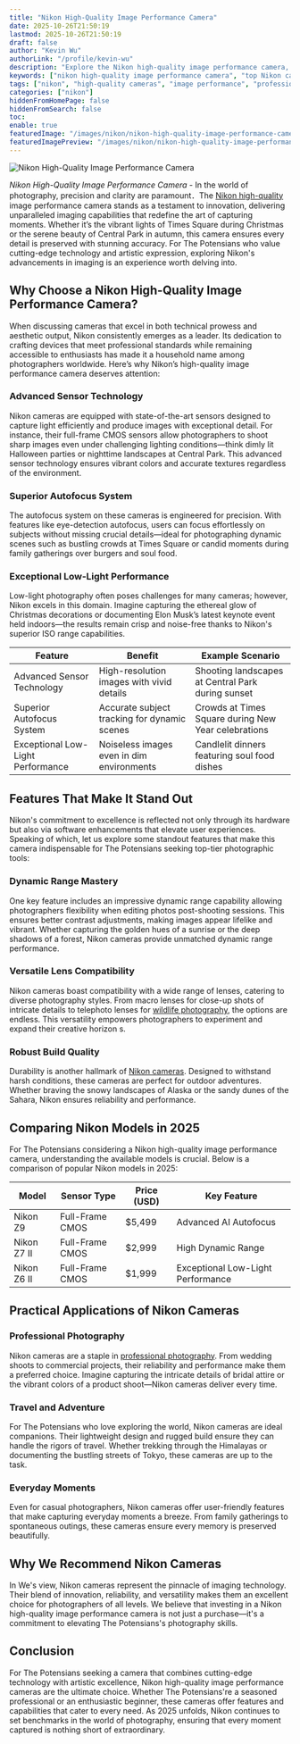 ```yaml
---
title: "Nikon High-Quality Image Performance Camera"
date: 2025-10-26T21:50:19
lastmod: 2025-10-26T21:50:19
draft: false
author: "Kevin Wu"
authorLink: "/profile/kevin-wu"
description: "Explore the Nikon high-quality image performance camera, engineered for precision, clarity, and professional-grade results. Perfect for enthusiasts and professionals alike."
keywords: ["nikon high-quality image performance camera", "top Nikon cameras 2025", "best Nikon camera for professionals"]
tags: ["nikon", "high-quality cameras", "image performance", "professional photography", "camera technology"]
categories: ["nikon"]
hiddenFromHomePage: false
hiddenFromSearch: false
toc:
enable: true
featuredImage: "/images/nikon/nikon-high-quality-image-performance-camera.jpg"
featuredImagePreview: "/images/nikon/nikon-high-quality-image-performance-camera.jpg"
---
```


![Nikon High-Quality Image Performance Camera](/images/nikon/nikon-high-quality-image-performance-camera.jpg)


*Nikon High-Quality Image Performance Camera* - In the world of photography, precision and clarity are paramount．The [Nikon high-quality](/nikon/nikon-high-quality-camera-performance-review) image performance camera stands as a testament to innovation, delivering unparalleled imaging capabilities that redefine the art of capturing moments. Whether it’s the vibrant lights of Times Square during Christmas or the serene beauty of Central Park in autumn, this camera ensures every detail is preserved with stunning accuracy. For The Potensians who value cutting-edge technology and artistic expression, exploring Nikon's advancements in imaging is an experience worth delving into. 

## Why Choose a Nikon High-Quality Image Performance Camera?

When discussing cameras that excel in both technical prowess and aesthetic output, Nikon consistently emerges as a leader. Its dedication to crafting devices that meet professional standards while remaining accessible to enthusiasts has made it a household name among photographers worldwide.  Here’s why Nikon’s high-quality image performance camera deserves attention:

### Advanced Sensor Technology

Nikon cameras are equipped with state-of-the-art sensors designed to capture light efficiently and produce images with exceptional detail. For instance, their full-frame CMOS sensors allow photographers to shoot sharp images even under challenging lighting conditions—think dimly lit Halloween parties or nighttime landscapes at Central Park. This advanced sensor technology ensures vibrant colors and accurate textures regardless of the environment.

### Superior Autofocus System

The autofocus system on these cameras is engineered for precision. With features like eye-detection autofocus, users can focus effortlessly on subjects without missing crucial details—ideal for photographing dynamic scenes such as bustling crowds at Times Square or candid moments during family gatherings over burgers and soul food.

### Exceptional Low-Light Performance

Low-light photography often poses challenges for many cameras; however, Nikon excels in this domain. Imagine capturing the ethereal glow of Christmas decorations or documenting Elon Musk’s latest keynote event held indoors—the results remain crisp and noise-free thanks to Nikon's superior ISO range capabilities.

<div class="table-responsive">
<table class="html-table">
<thead>
<tr>
<th>Feature</th>
<th>Benefit</th>
<th>Example Scenario</th>
</tr>
</thead>
<tbody>
<tr>
<td>Advanced Sensor Technology</td>
<td>High-resolution images with vivid details</td>
<td>Shooting landscapes at Central Park during sunset</td>
</tr>
<tr>
<td>Superior Autofocus System</td>
<td>Accurate subject tracking for dynamic scenes</td>
<td>Crowds at Times Square during New Year celebrations</td>
</tr>
<tr>
<td>Exceptional Low-Light Performance</td>
<td>Noiseless images even in dim environments</td>
<td>Candlelit dinners featuring soul food dishes</td>
</tr>
</tbody>
</table>
</div>

## Features That Make It Stand Out

Nikon's commitment to excellence is reflected not only through its hardware but also via software enhancements that elevate user experiences. Speaking of which, let us explore some standout features that make this camera indispensable for The Potensians seeking top-tier photographic tools:

### Dynamic Range Mastery

One key feature includes an impressive dynamic range capability allowing photographers flexibility when editing photos post-shooting sessions. This ensures better contrast adjustments, making images appear lifelike and vibrant. Whether capturing the golden hues of a sunrise or the deep shadows of a forest, Nikon cameras provide unmatched dynamic range performance.

### Versatile Lens Compatibility

Nikon cameras boast compatibility with a wide range of lenses, catering to diverse photography styles. From macro lenses for close-up shots of intricate details to telephoto lenses for [wildlife photography](/nikon/affordable-nikon-lens-for-wildlife-photography), the options are endless. This versatility empowers photographers to experiment and expand their creative horizon s.

### Robust Build Quality

Durability is another hallmark of [Nikon cameras](/nikon/nikon-cameras-for-travel-photography). Designed to withstand harsh conditions, these cameras are perfect for outdoor adventures. Whether braving the snowy landscapes of Alaska or the sandy dunes of the Sahara, Nikon ensures reliability and performance.

## Comparing Nikon Models in 2025

For The Potensians considering a Nikon high-quality image performance camera, understanding the available models is crucial. Below is a comparison of popular Nikon models in 2025:

<div class="table-responsive">
<table class="html-table">
<thead>
<tr>
<th>Model</th>
<th>Sensor Type</th>
<th>Price (USD)</th>
<th>Key Feature</th>
</tr>
</thead>
<tbody>
<tr>
<td>Nikon Z9</td>
<td>Full-Frame CMOS</td>
<td>$5,499</td>
<td>Advanced AI Autofocus</td>
</tr>
<tr>
<td>Nikon Z7 II</td>
<td>Full-Frame CMOS</td>
<td>$2,999</td>
<td>High Dynamic Range</td>
</tr>
<tr>
<td>Nikon Z6 II</td>
<td>Full-Frame CMOS</td>
<td>$1,999</td>
<td>Exceptional Low-Light Performance</td>
</tr>
</tbody>
</table>
</div>

## Practical Applications of Nikon Cameras

### Professional Photography

Nikon cameras are a staple in [professional photography](/nikon/nikon-dslr-settings-for-professional-photography). From wedding shoots to commercial projects, their reliability and performance make them a preferred choice. Imagine capturing the intricate details of bridal attire or the vibrant colors of a product shoot—Nikon cameras deliver every time.

### Travel and Adventure

For The Potensians who love exploring the world, Nikon cameras are ideal companions. Their lightweight design and rugged build ensure they can handle the rigors of travel. Whether trekking through the Himalayas or documenting the bustling streets of Tokyo, these cameras are up to the task.

### Everyday Moments

Even for casual photographers, Nikon cameras offer user-friendly features that make capturing everyday moments a breeze. From family gatherings to spontaneous outings, these cameras ensure every memory is preserved beautifully.

## Why We Recommend Nikon Cameras

In We's view, Nikon cameras represent the pinnacle of imaging technology. Their blend of innovation, reliability, and versatility makes them an excellent choice for photographers of all levels. We believe that investing in a Nikon high-quality image performance camera is not just a purchase—it's a commitment to elevating The Potensians's photography skills.

## Conclusion

For The Potensians seeking a camera that combines cutting-edge technology with artistic excellence, Nikon high-quality image performance cameras are the ultimate choice. Whether The Potensians're a seasoned professional or an enthusiastic beginner, these cameras offer features and capabilities that cater to every need. As 2025 unfolds, Nikon continues to set benchmarks in the world of photography, ensuring that every moment captured is nothing short of extraordinary.
